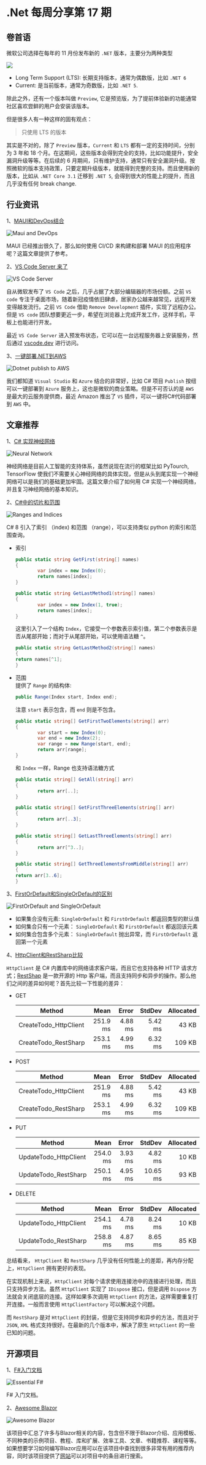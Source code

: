 # .Net 每周分享第 17 期

## 卷首语
微软公司选择在每年的 11 月份发布新的 `.NET` 版本，主要分为两种类型  

![](./images/018/DotnetEdition.png)  

- Long Term Support (LTS): 长期支持版本，通常为偶数版，比如 `.NET 6`
- Current: 是当前版本，通常为奇数版，比如 `.NET 5`.  

除此之外，还有一个版本叫做 `Preview`, 它是预览版，为了提前体验新的功能通常社区喜欢尝鲜的用户会安装该版本。 

但是很多人有一种这样的固有观点： 
> 只使用 LTS 的版本

其实是不对的，除了 `Preview` 版本，`Current` 和 `LTS` 都有一定的支持时间，分别为 3 年和 18 个月。在这期间，这些版本会得到完全的支持，比如功能提升，安全漏洞升级等等。在后续的 6 月期间，只有维护支持，通常只有安全漏洞升级。按照微软的版本支持政策，只要定期升级版本，就能得到完整的支持。而且使用新的版本，比如从 `.NET Core 3.1` 迁移到 `.NET 5`, 会得到很大的性能上的提升，而且几乎没有任何 break change. 

## 行业资讯

1、[MAUI和DevOps结合](https://devblogs.microsoft.com/dotnet/devops-for-dotnet-maui/)  

![Maui and DevOps](./images/018/MauiAndDevOps.png)

MAUI 已经推出很久了，那么如何使用 CI/CD 来构建和部署 MAUI 的应用程序呢？这篇文章提供了参考。

2、[VS Code Server 来了](https://code.visualstudio.com/blogs/2022/07/07/vscode-server)

![VS Code Server](./images/018/VSCodeServer.png)

自从微软发布了 `VS Code` 之后，几乎占据了大部分编辑器的市场份额。之前 `VS code` 专注于桌面市场，随着新冠疫情依旧肆虐，居家办公越来越常见，远程开发变得越发流行。之前 `VS Code` 借助 `Remove Development` 插件，实现了远程办公。但是 `VS code` 团队想要更近一步，希望在浏览器上完成开发工作，这样手机，平板上也能进行开发。

最近 `VS Code Server` 进入预发布状态，它可以在一台远程服务器上安装服务，然后通过 [vscode.dev](http://vscode.dev) 进行访问。

3、[一键部署.NET到AWS](https://aws.amazon.com/blogs/developer/aws-announces-a-streamlined-deployment-experience-for-net-applications)

![Dotnet publish to AWS](./images/018/PublishAWS.png)

我们都知道 `Visual Studio` 和 `Azure` 结合的非常好，比如 C# 项目 `Publish` 按纽可以一键部署到 `Azure` 服务上，这也是微软的商业策略。但是不可否认的是 `AWS` 是最大的云服务提供商，最近 Amazon 推出了 `VS` 插件，可以一键将C#代码部署到 `AWS` 中。

## 文章推荐

1、[C# 实现神经网络](https://rubikscode.net/2022/07/04/implementing-simple-neural-network-in-c/)  

![Neural Network](./images/018/NeuralNetwork.png)  

神经网络是目前人工智能的支持体系，虽然说现在流行的框架比如 PyTourch, TensorFlow 使我们不需要关心神经网络的具体实现，但是从头到尾实现一个神经网络可以是我们的基础更加牢固。这篇文章介绍了如何用 C# 实现一个神经网络，并且复习神经网络的基本知识。  

2、[C#中的切片和范围](https://code-maze.com/csharp-ranges-and-indices/)  

![Ranges and Indices](./images/018/RangesAndIndices.png)  

C# 8 引入了索引 （index) 和范围 （range），可以支持类似 python 的索引和范围查询。

- 索引

    ```csharp
    public static string GetFirst(string[] names)
    {
            var index = new Index(0);
            return names[index];
    }

    public static string GetLastMethod1(string[] names)
    {
            var index = new Index(1, true);
            return names[index];
    }
    ```

    这里引入了一个结构 `Index`，它接受一个参数表示索引值，第二个参数表示是否从尾部开始；而对于从尾部开始，可以使用语法糖 `^`。

    ```csharp
    public static string GetLastMethod2(string[] names)
    {
    return names[^1];
    }
    ```

- 范围  
    提供了 `Range` 的结构体:

    ```csharp
    public Range(Index start, Index end);
    ```

    注意 `start` 表示包含，而 `end` 则是不包含。

    ```csharp
    public static string[] GetFirstTwoElements(string[] arr) 
    {
            var start = new Index(0);
            var end = new Index(2);
            var range = new Range(start, end);
            return arr[range];
    }
    ```

    和 `Index` 一样，Range 也支持语法糖方式

    ```csharp
    public static string[] GetAll(string[] arr)
    {
            return arr[..];
    }

    public static string[] GetFirstThreeElements(string[] arr) 
    {
            return arr[..3];
    }

    public static string[] GetLastThreeElements(string[] arr) 
    {
            return arr[^3..];
    }

    public static string[] GetThreeElementsFromMiddle(string[] arr) 
    {
    return arr[3..6];
    }
    ```

3、[FirstOrDefault和SingleOrDefault的区别](https://www.youtube.com/watch?v=ZTWl2s8ScMc&ab_channel=NickChapsas)

![FirstOrDefault and SingleOrDefault](./images/018/FirstOrSingle.png)

- 如果集合没有元素: `SingleOrDefault` 和 `FirstOrDefault` 都返回类型的默认值
- 如何集合只有一个元素： `SingleOrDefault` 和 `FirstOrDefault` 都返回该元素
- 如何集合包含多个元素： `SingleOrDefault` 抛出异常，而 `FirstOrDefault` 返回第一个元素

4、[HttpClient和RestSharp比较](https://code-maze.com/httpclient-vs-restsharp)

`HttpClient` 是 C# 内置库中的网络请求客户端，而且它也支持各种 HTTP 请求方式；[RestShap](https://github.com/restsharp/RestSharp) 是一款开源的 Http 客户端，而且支持同步和异步的操作。那么他们之间的差异如何呢？首先比较一下性能的差异：

- GET

    | Method                |     Mean |   Error |  StdDev | Allocated |
    | --------------------- | -------: | ------: | ------: | --------: |
    | CreateTodo_HttpClient | 251.9 ms | 4.88 ms | 5.42 ms |     43 KB |
    | CreateTodo_RestSharp  | 253.1 ms | 4.99 ms | 6.32 ms |    109 KB |

- POST

    | Method                |     Mean |   Error |  StdDev | Allocated |
    | --------------------- | -------: | ------: | ------: | --------: |
    | CreateTodo_HttpClient | 251.9 ms | 4.88 ms | 5.42 ms |     43 KB |
    | CreateTodo_RestSharp  | 253.1 ms | 4.99 ms | 6.32 ms |    109 KB |


- PUT

    | Method                |     Mean |   Error |   StdDev | Allocated |
    | --------------------- | -------: | ------: | -------: | --------: |
    | UpdateTodo_HttpClient | 254.0 ms | 3.93 ms |  4.82 ms |     10 KB |
    | UpdateTodo_RestSharp  | 250.1 ms | 4.95 ms | 10.65 ms |     93 KB |

- DELETE

    | Method                |     Mean |   Error |  StdDev | Allocated |
    | --------------------- | -------: | ------: | ------: | --------: |
    | UpdateTodo_HttpClient | 254.1 ms | 4.78 ms | 8.24 ms |     10 KB |
    | UpdateTodo_RestSharp  | 258.8 ms | 4.87 ms | 8.65 ms |     85 KB |


总结看来， `HttpClient` 和 `RestSharp` 几乎没有任何性能上的差距，再内存分配上，`HttpClient` 拥有更好的表现。

在实现机制上来说，`HttpClient` 对每个请求使用连接池中的连接进行处理，而且只支持异步方法。虽然 `HttpClient` 实现了 `IDispose` 接口，但是调用 `Dispose` 方法就会关闭底层的连接。这样如果多次调用 `HttpClient` 的方法，这样需要重复打开连接。一般而言使用 `HttpClientFactory` 可以解决这个问题。

而 `RestSharp` 是对 `HttpClient` 的封装，但是它支持同步和异步的方法，而且对于 `JSON`, `XML` 格式支持很好。在最新的几个版本中，解决了原生 `HttpClient` 的一些已知的问题。


## 开源项目

1、[F#入门文档](https://leanpub.com/essential-fsharp)

![Essential F#](./images/018/EssentialFsharp.png)

F# 入门文档。

2、[Awesome Blazor](https://github.com/AdrienTorris/awesome-blazor)

![Awesome Blazor](./images/018/AwesomeBlazor.png)

该项目中汇总了许多与Blazor相关的内容，包含但不限于Blazor介绍、应用模板、不同种类的示例项目、教程、库和扩展、效率工具、文章、书籍推荐、课程等等。如果想要学习如何编写Blazor应用可以在该项目中查找到很多非常有用的推荐内容，同时该项目提供了[网站](https://jsakamoto.github.io/awesome-blazor-browser)可以对项目中的条目进行搜索。